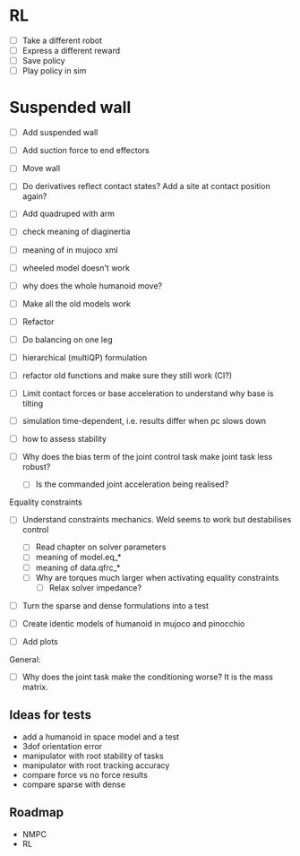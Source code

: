 # RL
- [ ] Take a different robot
- [ ] Express a different reward
- [ ] Save policy
- [ ] Play policy in sim

# Suspended wall
- [ ] Add suspended wall
- [ ] Add suction force to end effectors
- [ ] Move wall
- [ ] Do derivatives reflect contact states? Add a site at contact position again?

- [ ] Add quadruped with arm

- [ ] check meaning of diaginertia
- [ ] meaning of <default> </default> in mujoco xml
- [ ] wheeled model doesn't work
- [ ] why does the whole humanoid move?
- [ ] Make all the old models work
- [ ] Refactor

- [ ] Do balancing on one leg
- [ ] hierarchical (multiQP) formulation

- [ ] refactor old functions and make sure they still work (CI?)
- [ ] Limit contact forces or base acceleration to understand why base is tilting 
- [ ] simulation time-dependent, i.e. results differ when pc slows down
- [ ] how to assess stability

- [ ] Why does the bias term of the joint control task make joint task less robust?
  - [ ] Is the commanded joint acceleration being realised?

Equality constraints
- [ ] Understand constraints mechanics. Weld seems to work but destabilises control
  - [ ] Read chapter on solver parameters
  - [ ] meaning of model.eq_*
  - [ ] meaning of data.qfrc_*
  - [ ] Why are torques much larger when activating equality constraints
    - [ ] Relax solver impedance?

- [ ] Turn the sparse and dense formulations into a test

- [ ] Create identic models of humanoid in mujoco and pinocchio

- [ ] Add plots

General:
  - [ ] Why does the joint task make the conditioning worse? It is the mass matrix.


## Ideas for tests
- add a humanoid in space model and a test
- 3dof orientation error
- manipulator with root stability of tasks
- manipulator with root tracking accuracy
- compare force vs no force results
- compare sparse with dense

## Roadmap
- NMPC
- RL
